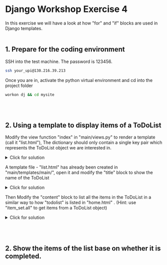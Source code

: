 # Django Workshop Exercise 4

In this exercise we will have a look at how "for" and "if" blocks are used in Django templates.
<br/><br/>
## 1. Prepare for the coding environment  

SSH into the test machine. The password is 123456.
```sh
ssh your_upi@130.216.39.213
```
Once you are in, activate the python virtual environment and cd into the project folder
```sh
workon dj && cd mysite
```
<br/><br/>

## 2. Using a template to display items of a ToDoList 
Modify the view function "index" in "main/views.py" to render a template (call it "list.html"), The dictionary should only contain a single key pair which represents the ToDoList object we are interested in. 

<details>
  <summary>Click for solution</summary>
  
```sh
def index(response, name):
    ls = ToDoList.objects.get(name=name)
    return render(response, "main/list.html", {"ls": ls})
```
</details>

A template file - "list.html" has already been created in "main/templates/main/", open it and modify the "title" block to show the name of the ToDoList
<details>
  <summary>Click for solution</summary>
  
```sh
{% block title %}
    {{ls.name}}
{% endblock %}
```
</details>

Then Modify the "content" block to list all the items in the ToDoList in a similar way to how "todolist" is listed in "home.html" . (Hint: use "item_set.all" to get items from a ToDoList object)

<details>
  <summary>Click for solution</summary>
  
```sh
{% block content %}
    <ul>
        {% for item in ls.item_set.all %}
            <li>
                {{item.text}}
            </li>
        {% endfor %}
    </ul>
{% endblock %}
```
</details>

<br/><br/>

## 2. Show the items of the list base on whether it is completed.


